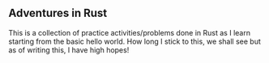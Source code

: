 ## Adventures in Rust

This is a collection of practice activities/problems done in Rust as I learn starting from the basic hello world. How long I stick to this, we shall see but as of writing this, I have high hopes!
